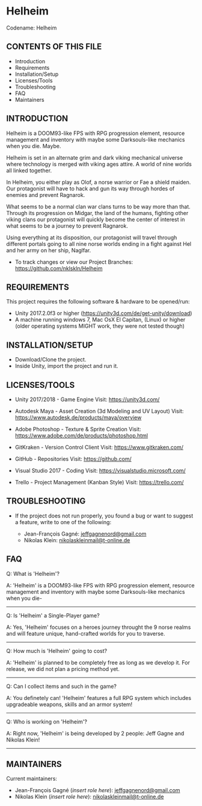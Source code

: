# Helheim
Codename: Helheim

CONTENTS OF THIS FILE
---------------------

 * Introduction
 * Requirements
 * Installation/Setup
 * Licenses/Tools
 * Troubleshooting
 * FAQ
 * Maintainers


INTRODUCTION
------------

Helheim is a DOOM93-like FPS with RPG progression element, resource management and inventory with maybe some Darksouls-like mechanics when you die. Maybe.

Helheim is set in an alternate grim and dark viking mechanical universe where technology is merged with viking ages attire. A world of nine worlds all linked together.

In Helheim, you either play as Olof, a norse warrior or Fae a shield maiden. Our protagonist will have to hack and gun its way through hordes of enemies and prevent Ragnarok.

What seems to be a normal clan war clans turns to be way more than that. Through its progression on Midgar, the land of the humans, fighting other viking clans our protagonist will quickly become the center of interest in what seems to be a journey to prevent Ragnarok.

Using everything at its disposition, our protagonist will travel through different portals going to all nine norse worlds ending in a fight against Hel and her army on her ship, Naglfar.

 * To track changes or view our Project Branches:
   https://github.com/nklskln/Helheim


REQUIREMENTS
------------

This project requires the following software & hardware to be opened/run:

 * Unity 2017.2.0f3 or higher (https://unity3d.com/de/get-unity/download)
 * A machine running windows 7, Mac OsX El Capitan, (Linux) or higher (older operating systems MIGHT work, they were not tested though)


INSTALLATION/SETUP
------------

* Download/Clone the project.
* Inside Unity, import the project and run it.


LICENSES/TOOLS
------------

* Unity 2017/2018 - Game Engine
  Visit: https://unity3d.com/

* Autodesk Maya - Asset Creation (3d Modeling and UV Layout)
  Visit: https://www.autodesk.de/products/maya/overview

* Adobe Photoshop - Texture & Sprite Creation
  Visit: https://www.adobe.com/de/products/photoshop.html

* GitKraken - Version Control Client
  Visit: https://www.gitkraken.com/

* GitHub - Repositories
  Visit: https://github.com/

* Visual Studio 2017 - Coding
  Visit: https://visualstudio.microsoft.com/

* Trello - Project Management (Kanban Style)
  Visit: https://trello.com/


TROUBLESHOOTING
---------------

 * If the project does not run properly, you found a bug or want to suggest a feature, write to one of the following:

   - Jean-François Gagné:   jeffgagnenord@gmail.com
   - Nikolas Klein:         nikolaskleinmail@t-online.de

FAQ
---

Q: What is 'Helheim'?

A: 'Helheim' is a DOOM93-like FPS with RPG progression element, resource management and inventory with maybe some Darksouls-like mechanics when you die-

--------------------------

Q: Is 'Helheim' a Single-Player game?

A: Yes, 'Helheim' focuses on a heroes journey throught the 9 norse realms and will feature unique, hand-crafted worlds for you to traverse.

--------------------------

Q: How much is 'Helheim' going to cost?

A: 'Helheim' is planned to be completely free as long as we develop it. For release, we did not plan a pricing method yet.

--------------------------

Q: Can I collect items and such in the game?

A: You definetely can! 'Helheim' features a full RPG system which includes upgradeable weapons, skills and an armor system!

--------------------------

Q: Who is working on 'Helheim'?

A: Right now, 'Helheim' is being developed by 2 people: Jeff Gagne and Nikolas Klein!

--------------------------



 MAINTAINERS
 -----------

 Current maintainers:
  * Jean-François Gagné (_insert role here_):       jeffgagnenord@gmail.com
  * Nikolas Klein (_insert role here_):             nikolaskleinmail@t-online.de
